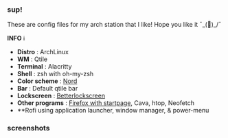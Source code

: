 ### sup!

These are config files for my arch station that I like! Hope you like it ¯\_(🙂)_/¯

**INFO** ℹ️

- **Distro** : ArchLinux 
- **WM** : Qtile
- **Terminal** : Alacritty
- **Shell** : zsh with oh-my-zsh
- **Color scheme** : [Nord](https://www.nordtheme.com/)
- **Bar** : Default qtile bar
- **Lockscreen** : [Betterlockscreen](https://github.com/betterlockscreen/betterlockscreen)
- **Other programs** : [Firefox with startpage](https://www.reddit.com/r/FirefoxCSS/comments/ho6gbu/minimal_userchrome_startpage/), Cava, htop, Neofetch
- **Rofi using application launcher, window manager, & power-menu

### screenshots 
